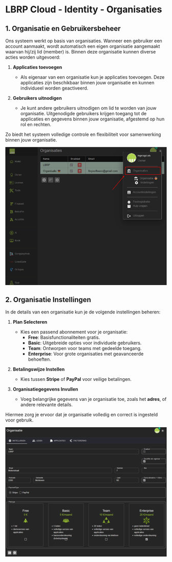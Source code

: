 # LBRP Cloud - Identity - Organisaties

## 1. Organisatie en Gebruikersbeheer  

Ons systeem werkt op basis van organisaties. Wanneer een gebruiker een account aanmaakt, wordt automatisch een eigen organisatie aangemaakt waarvan hij/zij lid (member) is. Binnen deze organisatie kunnen diverse acties worden uitgevoerd:

1. **Applicaties toevoegen**
   - Als eigenaar van een organisatie kun je applicaties toevoegen. Deze applicaties zijn beschikbaar binnen jouw organisatie en kunnen individueel worden geactiveerd.

2. **Gebruikers uitnodigen**
   - Je kunt andere gebruikers uitnodigen om lid te worden van jouw organisatie. Uitgenodigde gebruikers krijgen toegang tot de applicaties en gegevens binnen jouw organisatie, afgestemd op hun rol en rechten.

Zo biedt het systeem volledige controle en flexibiliteit voor samenwerking binnen jouw organisatie.

<img src="./organizations.png" alt="organizations.png" style="width:600px;"/>

## 2. Organisatie Instellingen  

In de details van een organisatie kun je de volgende instellingen beheren:

1. **Plan Selecteren**  
   - Kies een passend abonnement voor je organisatie:
     - **Free**: Basisfunctionaliteiten gratis.
     - **Basic**: Uitgebreide opties voor individuele gebruikers.
     - **Team**: Ontworpen voor teams met gedeelde toegang.
     - **Enterprise**: Voor grote organisaties met geavanceerde behoeften.

2. **Betalingswijze Instellen**  
   - Kies tussen **Stripe** of **PayPal** voor veilige betalingen.

3. **Organisatiegegevens Invullen**  
   - Voeg belangrijke gegevens van je organisatie toe, zoals het **adres**, of andere relevante details.

Hiermee zorg je ervoor dat je organisatie volledig en correct is ingesteld voor gebruik.

<img src="./organization.png" alt="organization.png" style="width:800px;"/>